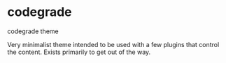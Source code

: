# codegrade
codegrade theme

Very minimalist theme intended to be used with a few plugins that control the content. Exists primarily to get out of the way.
